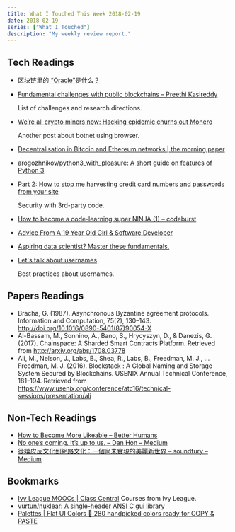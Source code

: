 ```yaml
---
title: What I Touched This Week 2018-02-19
date: 2018-02-19
series: ["What I Touched"]
description: "My weekly review report."
---
```


## Tech Readings

* [区块链里的 “Oracle”是什么？](http://www.bitecoin.com/online/2018/01/28850.html)
* [Fundamental challenges with public blockchains – Preethi Kasireddy](https://medium.com/@preethikasireddy/fundamental-challenges-with-public-blockchains-253c800e9428)

    List of challenges and research directions.

* [We’re all crypto miners now: Hacking epidemic churns out Monero](https://medium.com/bloomberg/were-all-crypto-miners-now-hacking-epidemic-churns-out-monero-190b0f097aa7)

    Another post about botnet using browser.

* [Decentralisation in Bitcoin and Ethereum networks | the morning paper](https://blog.acolyer.org/2018/02/16/decentralisation-in-bitcoin-and-ethereum-networks/)
* [arogozhnikov/python3_with_pleasure: A short guide on features of Python 3](https://github.com/arogozhnikov/python3_with_pleasure)
* [Part 2: How to stop me harvesting credit card numbers and passwords from your site](https://hackernoon.com/part-2-how-to-stop-me-harvesting-credit-card-numbers-and-passwords-from-your-site-844f739659b9)

    Security with 3rd-party code.

* [How to become a code-learning super NINJA (1) – codeburst](https://codeburst.io/how-to-become-a-code-learning-super-ninja-1-ae293637c337)
* [Advice From A 19 Year Old Girl & Software Developer](https://medium.com/@lydiahallie/advice-from-a-19-y-o-girl-software-developer-88737bcc6be5)
* [Aspiring data scientist? Master these fundamentals.](https://medium.freecodecamp.org/aspiring-data-scientist-master-these-fundamentals-be7c54350868)
* [Let's talk about usernames](https://www.b-list.org/weblog/2018/feb/11/usernames/)

    Best practices about usernames.

<!--more-->

## Papers Readings

- Bracha, G. (1987). Asynchronous Byzantine agreement protocols. Information and Computation, 75(2), 130–143. http://doi.org/10.1016/0890-5401(87)90054-X
- Al-Bassam, M., Sonnino, A., Bano, S., Hrycyszyn, D., & Danezis, G. (2017). Chainspace: A Sharded Smart Contracts Platform. Retrieved from http://arxiv.org/abs/1708.03778
- Ali, M., Nelson, J., Labs, B., Shea, R., Labs, B., Freedman, M. J., … Freedman, M. J. (2016). Blockstack : A Global Naming and Storage System Secured by Blockchains. USENIX Annual Technical Conference, 181–194. Retrieved from https://www.usenix.org/conference/atc16/technical-sessions/presentation/ali

## Non-Tech Readings

* [How to Become More Likeable – Better Humans](https://betterhumans.coach.me/how-to-become-more-likeable-8949aadee9c8)
* [No one’s coming. It’s up to us. – Dan Hon – Medium](https://medium.com/@hondanhon/no-ones-coming-it-s-up-to-us-de8d9442d0d)
* [從嬉皮反文化到網路文化：一個尚未實現的美麗新世界 – soundfury – Medium](https://medium.com/@soundfury/%E5%BE%9E%E5%AC%89%E7%9A%AE%E5%8F%8D%E6%96%87%E5%8C%96%E5%88%B0%E7%B6%B2%E8%B7%AF%E6%96%87%E5%8C%96-%E4%B8%80%E5%80%8B%E5%B0%9A%E6%9C%AA%E5%AF%A6%E7%8F%BE%E7%9A%84%E7%BE%8E%E9%BA%97%E6%96%B0%E4%B8%96%E7%95%8C-5e10a6ee93b2)

## Bookmarks

* [Ivy League MOOCs | Class Central](https://www.class-central.com/collection/ivy-league-moocs) Courses from Ivy League.
* [vurtun/nuklear: A single-header ANSI C gui library](https://github.com/vurtun/nuklear)
* [Palettes | Flat UI Colors 🎨 280 handpicked colors ready for COPY & PASTE](https://flatuicolors.com/)
